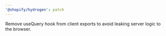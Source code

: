 ```yaml
---
'@shopify/hydrogen': patch
---
```


Remove useQuery hook from client exports to avoid leaking server logic to the browser.
